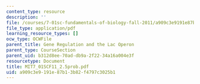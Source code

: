 ```yaml
---
content_type: resource
description: ''
file: /courses/7-01sc-fundamentals-of-biology-fall-2011/a909c3e9191e87b13b82f4797c3025b1_MIT7_01SCF11_2.5prob.pdf
file_type: application/pdf
learning_resource_types: []
ocw_type: OCWFile
parent_title: Gene Regulation and the Lac Operon
parent_type: CourseSection
parent_uid: b312d8ee-70ad-db9a-2f22-34a16a004e3f
resourcetype: Document
title: MIT7_01SCF11_2.5prob.pdf
uid: a909c3e9-191e-87b1-3b82-f4797c3025b1
---
```

